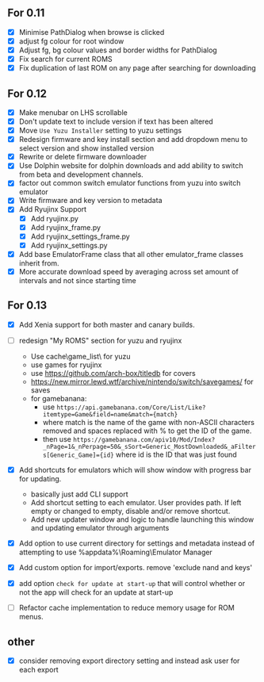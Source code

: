 ## For 0.11

- [x] Minimise PathDialog when browse is clicked
- [x] adjust fg colour for root window
- [x] Adjust fg, bg colour values and border widths for PathDialog
- [x] Fix search for current ROMS
- [x] Fix duplication of last ROM on any page after searching for downloading

## For 0.12

- [x] Make menubar on LHS scrollable 
- [x] Don't update text to include version if text has been altered
- [x] Move `Use Yuzu Installer` setting to yuzu settings
- [x] Redesign firmware and key install section and add dropdown menu to select version and show installed version
- [x] Rewrite or delete firmware downloader
- [x] Use Dolphin website for dolphin downloads and add ability to switch from beta and development channels.
- [x] factor out common switch emulator functions from yuzu into switch emulator 
- [x] Write firmware and key version to metadata
- [x] Add Ryujinx Support 
    - [x] Add ryujinx.py 
    - [x] Add ryujinx_frame.py
    - [x] Add ryujinx_settings_frame.py
    - [x] Add ryujinx_settings.py 
    
- [x] Add base EmulatorFrame class that all other emulator_frame classes inherit from.
- [x] More accurate download speed by averaging across set amount of intervals and not since starting time

## For 0.13
- [x] Add Xenia support for both master and canary builds. 
- [ ] redesign "My ROMS" section for yuzu and ryujinx

    - Use cache\game_list\ for yuzu
    - use games for ryujinx
    - use https://github.com/arch-box/titledb for covers
    - https://new.mirror.lewd.wtf/archive/nintendo/switch/savegames/ for saves
    - for gamebanana:
        - use `https://api.gamebanana.com/Core/List/Like?itemtype=Game&field=name&match={match}`
        - where match is the name of the game with non-ASCII characters removed and spaces replaced with % to get the ID of the game.
        - then use `https://gamebanana.com/apiv10/Mod/Index?_nPage=1&_nPerpage=50&_sSort=Generic_MostDownloaded&_aFilters[Generic_Game]={id}` where id is the ID that was just found 

     
- [x] Add shortcuts for emulators which will show window with progress bar for updating.
    - basically just add CLI support
    - Add shortcut setting to each emulator. User provides path. If left empty or changed to empty, disable and/or remove shortcut.
    - Add new updater window and logic to handle launching this window and updating emulator through arguments
- [x] Add option to use current directory for settings and metadata instead of attempting to use %appdata%\Roaming\Emulator Manager

- [x] Add custom option for import/exports. remove 'exclude nand and keys'
- [x] add option `check for update at start-up` that will control whether or not the app will check for an update at start-up
- [ ] Refactor cache implementation to reduce memory usage for ROM menus.

## other 

- [x] consider removing export directory setting and instead ask user for each export 


